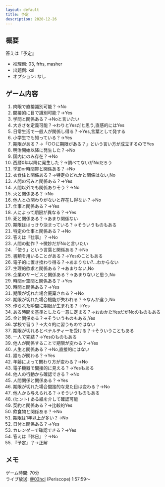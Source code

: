 ```yaml
---
layout: default
title: 予定
description: 2020-12-26
---
```


## 概要

答えは『予定』

- 推理側: 03, frhs, masher
- 出題側: ksi
- オプション: なし

## ゲーム内容

1. 肉眼で直接識別可能？→No
2. 間接的に目で識別可能？→Yes
3. 学問と関係ある？→Noと言いたい
4. 大きさを定義可能？→わりとYesだと思う,直感的にはYes
5. 日常生活で一般人が関係し得る？→Yes,言葉として発する
6. 小学生でも知っている？→Yes
7. 期限がある？→「○○に期限がある？」という言い方が成立するのでYes
8. 明治開始以降に発生した？→No
9. 国内にのみ存在？→No
10. 西暦0年以降に発生した？→調べてないがNoだろう
11. 季節or時間帯と関係ある？→No
12. 衣食住と関係ある？→特定のどれかと関係はない,No
13. 人間の営みと関係ある？→Yes
14. 人間以外でも関係ありそう？→No
15. 火と関係ある？→No
16. 他人との関わりがないと存在し得ない？→No
17. 仕事と関係ある？→Yes
18. 人によって期限が異なる？→Yes
19. 死と関係ある？→あまり関係ない
20. 期限ははっきり決まっている？→そういうものもある
21. 特定の仕事と関係ある？→No
22. 答えは『仕事』？→No
23. 人間の動作？→微妙だがNoと言いたい
24. 「使う」という言葉と関係ある？→No
25. 書類を用いることがある？→Yesのこともある
26. 電子的に置き換わり得る？→あまりない?…わからない
27. 生理的欲求と関係ある？→あまりない,No
28. 企業のサービスと関係ある？→あまりないと思う,No
29. 時間or空間と関係ある？→Yes
30. 時間と関係ある？→Yes
31. 期限が切れた場合廃棄される？→No
32. 期限が切れた場合機能が失われる？→なんか違う,No
33. 作られた瞬間に期限が生まれる？→Yes
34. ある時間を基準としたら一意に定まる？→おおかたYesだがNoのものもある
35. 金と関係ある？→そういうものもある,Yes
36. 学校で習う？→大々的に習うものではない
37. 期限が切れるとペナルティーを受ける？→そういうこともある
38. 一人で完結？→Yesのものもある
39. 他人が関係することで期限が変わる？→Yes
40. 人生と関係ある？→No,直接的にはない
41. 誰もが関わる？→Yes
42. 年齢によって関わり方が変わる？→No
43. 電子機器で間接的に見える？→Yesもある
44. 他人の行動から確認できる？→No
45. 人間関係と関係ある？→Yes
46. 期限が切れた場合間接的な見た目は変わる？→No
47. 他人から与えられる？→そういうものもある
48. (ヒント) ある紙を介して確認可能
49. 契約と関係ある？→比較的Yes
50. 飲食物と関係ある？→No
51. 期限は1年以上が多い？→No
52. 日付と関係ある？→Yes
53. カレンダーで確認できる？→Yes
54. 答えは『休日』？→No
55. 『予定』？→正解

## メモ

ゲーム時間: 70分  
ライブ放送: [@03hcl](https://www.periscope.tv/03hcl/1PlKQPojpoXxE?t=1h57m59s) (Periscope) 1:57:59～
